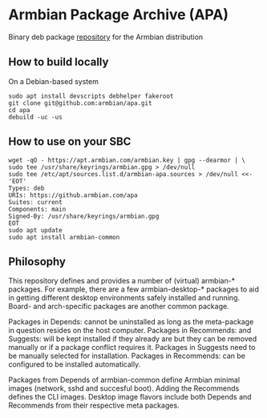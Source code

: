 # Armbian Package Archive (APA)

Binary deb package [repository](https://github.armbian.com/apa/) for the Armbian distribution

## How to build locally ##

On a Debian-based system

    sudo apt install devscripts debhelper fakeroot
    git clone git@github.com:armbian/apa.git
    cd apa
    debuild -uc -us

## How to use on your SBC ##

    wget -qO - https://apt.armbian.com/armbian.key | gpg --dearmor | \
    sudo tee /usr/share/keyrings/armbian.gpg > /dev/null
    sudo tee /etc/apt/sources.list.d/armbian-apa.sources > /dev/null <<- 'EOT'
    Types: deb
    URIs: https://github.armbian.com/apa
    Suites: current
    Components: main
    Signed-By: /usr/share/keyrings/armbian.gpg
    EOT
    sudo apt update
    sudo apt install armbian-common

## Philosophy ##

This repository defines and provides a number of (virtual) armbian-* packages.  For example, there are a
few armbian-desktop-* packages to aid in getting different desktop environments safely installed and
running.  Board- and arch-specific packages are another common package.

Packages in Depends: cannot be uninstalled as long as the meta-package in question resides on the host
computer.  Packages in Recommends: and Suggests: will be kept installed if they already are but they can be
removed manually or if a package conflict requires it.  Packages in Suggests need to be manually selected
for installation.  Packages in Recommends: can be configured to be installed automatically.

Packages from Depends of armbian-common define Armbian minimal images (network, sshd and succesful boot).
Adding the Recommends defines the CLI images.  Desktop image flavors include both Depends and Recommends
from their respective meta packages.
